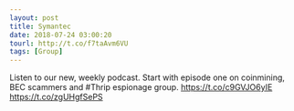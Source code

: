 ```yaml
---
layout: post
title: Symantec
date: 2018-07-24 03:00:20
tourl: http://t.co/f7taAvm6VU
tags: [Group]
---
```

Listen to our new, weekly podcast. Start with episode one on coinmining, BEC scammers and #Thrip espionage group. https://t.co/c9GVJO6yIE https://t.co/zgUHgfSePS